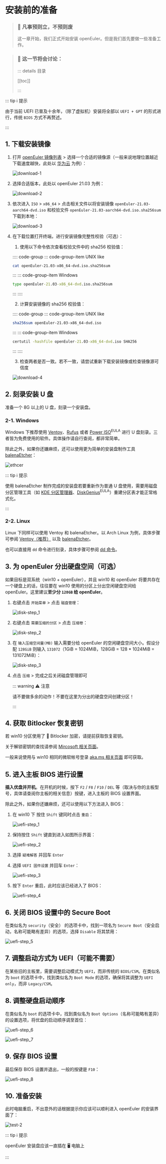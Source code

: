 # 安装前的准备

> ### 🧭 凡事预则立，不预则废
>
> 这一章开始，我们正式开始安装 openEuler。但是我们首先要做一些准备工作。

> ### 🔖 这一节将会讨论：
>
> ::: details 目录
>
> [[toc]]
>
> :::

::: tip ℹ️ 提示

由于当前 UEFI 已普及十余年，（除了虚拟机）安装将全部以 `UEFI + GPT` 的形式进行，传统 `BIOS` 方式不再赘述。

:::

## 1. 下载安装镜像

1. 打开 [openEuler 镜像列表](https://openeuler.org/zh/mirror/list/) > 选择一个合适的镜像源（一般来说地理位置越近下载速度越快，此处以 [华为云](https://repo.huaweicloud.com/openeuler/) 为例）：

   ![download-1](../static/rookie/pre-install/download-1.png)

2. 选择合适版本，此处以 openEuler 21.03 为例：

   ![download-2](../static/rookie/pre-install/download-2.png)

3. 依次进入 `ISO` > `x86_64` > 点击相关文件以将安装镜像 `openEuler-21.03-aarch64-dvd.iso` 和校验文件 `openEuler-21.03-aarch64-dvd.iso.sha256sum` 下载到本地：

   ![download-3](../static/rookie/pre-install/download-3.png)

4. 在下载位置打开终端，进行安装镜像完整性校验（可选）：

   1. 使用以下命令依次查看校验文件中的 sha256 校验值：

   :::: code-group
   ::: code-group-item UNIX like

   ```sh
   cat openEuler-21.03-x86_64-dvd.iso.sha256sum
   ```

   :::
   ::: code-group-item Windows

   ```bat
   type openEuler-21.03-x86_64-dvd.iso.sha256sum
   ```

   :::
   ::::

   2. 计算安装镜像的 sha256 校验值：

   :::: code-group
   ::: code-group-item UNIX like

   ```sh
   sha256sum openEuler-21.03-x86_64-dvd.iso
   ```

   :::
   ::: code-group-item Windows

   ```bat
   certutil -hashfile openEuler-21.03-x86_64-dvd.iso SHA256
   ```

   :::
   ::::

   3. 检查两者是否一致。若不一致，请尝试重新下载安装镜像或检查镜像源可信度

   ![download-4](../static/rookie/pre-install/download-4.png)

## 2. 刻录安装 U 盘

准备一个 8G 以上的 U 盘，刻录一个安装盘。

### 2-1. Windows

Windows 下推荐使用 [Ventoy](https://www.ventoy.net/cn/doc_start.html)、[Rufus](https://rufus.ie/) 或者 [Power ISO](https://www.poweriso.com/download.php)<sup>EULA</sup> 进行 U 盘刻录。三者皆为免费使用的软件。具体操作请自行查阅，都非常简单。

除此之外，如果你还嫌麻烦，还可以使用更为简单的安装盘制作工具 [balenaEtcher](https://www.balena.io/etcher/)：

![ethcer](../static/rookie/pre-install/ethcer.png)

::: tip ℹ️ 提示

使用 balenaEtcher 制作完成的安装盘若要重新作为普通 U 盘使用，需要用磁盘分区管理工具（如 [KDE 分区管理器](https://apps.kde.org/partitionmanager/)、[DiskGenius](https://www.diskgenius.cn/)<sup>EULA</sup>）重建分区表才能正常格式化。

:::

### 2-2. Linux

Linux 下同样可以使用 Ventoy 和 balenaEtcher。以 Arch Linux 为例，具体步骤可参阅 [Ventoy（推荐）](https://arch.icekylin.online/advanced/make-install-disk.html#ventoy-推荐) 以及 [balenaEtcher](https://arch.icekylin.online/advanced/make-install-disk.html#balenaetcher)。

也可以直接用 `dd` 命令进行刻录，具体步骤可参阅 [dd 命令](https://arch.icekylin.online/advanced/make-install-disk.html#dd-命令)。

## 3. 为 openEuler 分出硬盘空间（可选）

如果目标是双系统（win10 + openEuler），并且 win10 和 openEuler 将要共存在一个硬盘上的话，往往要在 win10 使用的分区上分出空闲硬盘空间给 openEuler。这里建议**至少分 `128GB` 给 openEuler**。

1. 右键点击 `开始菜单` > 点击 `磁盘管理`：

   ![disk-step_1](../static/rookie/pre-install/disk-1.png)

2. 右键点击 `需要压缩的分区` > 点击 `压缩卷`：

   ![disk-step_2](../static/rookie/pre-install/disk-2.png)

3. 在 `输入压缩空间量(MB)` 输入需要分给 openEuler 的空闲硬盘空间大小。假设分配 `128GiB` 则输入 `131072`（1GiB = 1024MiB，128GiB = 128 \* 1024MiB = 131072MiB）：

   ![disk-step_3](../static/rookie/pre-install/disk-3.png)

4. 点击 `压缩` > 完成之后关闭磁盘管理即可

   ::: warning ⚠️ 注意

   请不要做多余的动作！不要在这里为分出的硬盘空间创建分区！

   :::

## 4. 获取 Bitlocker 恢复密钥

若 win10 分区使用了 🔐 Bitlocker 加密，请提前获取恢复密钥。

关于解锁密钥的查找请参阅 [Mircosoft 相关页面](https://support.microsoft.com/zh-cn/windows/%E5%9C%A8-windows-10-%E4%B8%AD%E6%9F%A5%E6%89%BE-bitlocker-%E6%81%A2%E5%A4%8D%E5%AF%86%E9%92%A5-6b71ad27-0b89-ea08-f143-056f5ab347d6)。

一般来说使用与 win10 相同的微软帐号登录 [aka.ms 相关页面](aka.ms/myrecoverykey) 即可获取。

## 5. 进入主板 BIOS 进行设置

**插入优盘并开机**。在开机的时候，按下 `F2` / `F8` / `F10` / `DEL` 等（取决与你的主板型号，具体请查阅你主板的相关信息）按键，进入主板的 BIOS 设置界面。

除此之外，如果你还嫌麻烦，还可以使用以下方法进入 BIOS：

1. 在 win10 下 按住 `Shift` 键同时点击 `重启`：

   ![uefi-step_1](../static/rookie/pre-install/uefi-2.png)

2. 保持按住 `Shift` 键直到进入如图所示界面：

   ![uefi-step_2](../static/rookie/pre-install/uefi-3.png)

3. 选择 `疑难解答` 并回车 `Enter`

4. 选择 `UEFI 固件设置` 并回车 `Enter`：

   ![uefi-step_3](../static/rookie/pre-install/uefi-4.png)

5. 按下 `Enter` 重启，此时应该已经进入了 BIOS：

   ![uefi-step_4](../static/rookie/pre-install/uefi-5.png)

## 6. 关闭 BIOS 设置中的 Secure Boot

在类似名为 `security`（安全） 的选项卡中，找到一项名为 `Secure Boot`（安全启动，名称可能略有差异）的选项，选择 `Disable` 将其禁用：

![uefi-step_5](../static/rookie/pre-install/uefi-6.png)

## 7. 调整启动方式为 UEFI（可能不需要）

在某些旧的主板里，需要调整启动模式为 `UEFI`，而非传统的 `BIOS/CSM`。在类似名为 `boot` 的选项卡中，找到类似名为 `Boot Mode` 的选项，确保将其调整为 `UEFI only`，而非 `Legacy/CSM`。

## 8. 调整硬盘启动顺序

在类似名为 `boot` 的选项卡中，找到类似名为 `Boot Options`（名称可能略有差异）的设置选项，将优盘的启动顺序调至首位：

![uefi-step_6](../static/rookie/pre-install/uefi-7.png)

![uefi-step_7](../static/rookie/pre-install/uefi-8.png)

## 9. 保存 BIOS 设置

最后保存 BIOS 设置并退出，一般的按键是 `F10`：

![uefi-step_8](../static/rookie/pre-install/uefi-9.png)

## 10. 准备安装

此时电脑重启，不出意外的话根据提示你应该可以顺利进入 openEuler 的安装界面了：

![test-2](../static/rookie/pre-virt/test-2.png)

::: tip ℹ️ 提示

openEuler 安装盘应该一直插在 🖥️ 电脑上

:::
